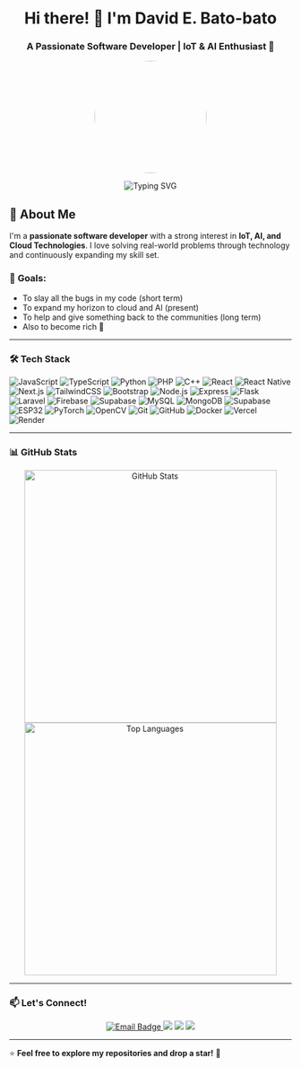 <h1 align="center">Hi there! 👋 I'm David E. Bato-bato</h1>
<h3 align="center">A Passionate Software Developer | IoT & AI Enthusiast 🚀</h3>

<p align="center">
  <img src="https://gifdb.com/images/high/cute-chico-typing-pc-keyboard-q1bagbkhijzpv52g.gif" width="200px" style="border-radius: 100px;">
</p>

<p align="center">
  <img src="https://readme-typing-svg.herokuapp.com?font=Fira+Code&weight=600&size=18&duration=3000&pause=500&color=58A6FF&center=true&vCenter=true&width=550&lines=Software+Developer+%7C+IoT+Enthusiast+%7C+AI+Learner;Always+learning%2C+always+building+%F0%9F%9A%80" alt="Typing SVG">
</p>

## 📌 About Me  
I'm a **passionate software developer** with a strong interest in **IoT, AI, and Cloud Technologies**. I love solving real-world problems through technology and continuously expanding my skill set.  

### 🚀 **Goals:**  
- To slay all the bugs in my code (short term)
- To expand my horizon to cloud and AI (present)
- To help and give something back to the communities (long term)
- Also to become rich 🥳


---

### 🛠 **Tech Stack**
![JavaScript](https://img.shields.io/badge/-JavaScript-F7DF1E?style=for-the-badge&logo=javascript&logoColor=black)
![TypeScript](https://img.shields.io/badge/-TypeScript-3178C6?style=for-the-badge&logo=typescript&logoColor=white)
![Python](https://img.shields.io/badge/-Python-3776AB?style=for-the-badge&logo=python&logoColor=white)
![PHP](https://img.shields.io/badge/-PHP-777BB4?style=for-the-badge&logo=php&logoColor=white)
![C++](https://img.shields.io/badge/-C++-00599C?style=for-the-badge&logo=cplusplus&logoColor=white)
![React](https://img.shields.io/badge/-React-61DAFB?style=for-the-badge&logo=react&logoColor=black)
![React Native](https://img.shields.io/badge/-React%20Native-61DAFB?style=for-the-badge&logo=react&logoColor=black)
![Next.js](https://img.shields.io/badge/-Next.js-000000?style=for-the-badge&logo=next.js&logoColor=white)
![TailwindCSS](https://img.shields.io/badge/-TailwindCSS-38B2AC?style=for-the-badge&logo=tailwind-css&logoColor=white)
![Bootstrap](https://img.shields.io/badge/-Bootstrap-7952B3?style=for-the-badge&logo=bootstrap&logoColor=white)
![Node.js](https://img.shields.io/badge/-Node.js-339933?style=for-the-badge&logo=node.js&logoColor=white)
![Express](https://img.shields.io/badge/-Express-000000?style=for-the-badge&logo=express&logoColor=white)
![Flask](https://img.shields.io/badge/-Flask-000000?style=for-the-badge&logo=flask&logoColor=white)
![Laravel](https://img.shields.io/badge/-Laravel-FF2D20?style=for-the-badge&logo=laravel&logoColor=white)
![Firebase](https://img.shields.io/badge/-Firebase-FFCA28?style=for-the-badge&logo=firebase&logoColor=black)
![Supabase](https://img.shields.io/badge/-Supabase-3ECF8E?style=for-the-badge&logo=supabase&logoColor=black)
![MySQL](https://img.shields.io/badge/-MySQL-4479A1?style=for-the-badge&logo=mysql&logoColor=white)
![MongoDB](https://img.shields.io/badge/-MongoDB-47A248?style=for-the-badge&logo=mongodb&logoColor=white)
![Supabase](https://img.shields.io/badge/-Supabase-3ECF8E?style=for-the-badge&logo=supabase&logoColor=black)
![ESP32](https://img.shields.io/badge/-ESP32-000000?style=for-the-badge&logo=espressif&logoColor=white)
![PyTorch](https://img.shields.io/badge/-PyTorch-EE4C2C?style=for-the-badge&logo=pytorch&logoColor=white)
![OpenCV](https://img.shields.io/badge/-OpenCV-5C3EE8?style=for-the-badge&logo=opencv&logoColor=white)
![Git](https://img.shields.io/badge/-Git-F05032?style=for-the-badge&logo=git&logoColor=white)
![GitHub](https://img.shields.io/badge/-GitHub-181717?style=for-the-badge&logo=github&logoColor=white)
![Docker](https://img.shields.io/badge/-Docker-2496ED?style=for-the-badge&logo=docker&logoColor=white)
![Vercel](https://img.shields.io/badge/-Vercel-000000?style=for-the-badge&logo=vercel&logoColor=white)
![Render](https://img.shields.io/badge/-Render-46E3B7?style=for-the-badge&logo=render&logoColor=white)

---

### 📊 **GitHub Stats**
<p align="center">
  <img src="https://github-readme-stats.vercel.app/api?username=DavidBatoDev&show_icons=true&theme=radical" alt="GitHub Stats" width="450px">
<!--   <img src="https://github-readme-streak-stats.herokuapp.com/?user=DavidBatoDev&theme=radical" alt="GitHub Streak" width="450px"> -->
  <img src="https://github-readme-stats.vercel.app/api/top-langs/?username=DavidBatoDev&layout=compact&theme=radical" alt="Top Languages" width="450px">
</p>

---

### 📫 **Let's Connect!**
<p align="center">
  <a href="https://davidbatodev-portfolio.vercel.app/">
    <img src="https://img.shields.io/badge/-Vercel-000000?style=for-the-badge&logo=vercel&logoColor=white" alt="Email Badge">
  </a>
  <a href="mailto:batobatodavid20@gmail.com"><img src="https://img.shields.io/badge/Email-D14836?style=for-the-badge&logo=gmail&logoColor=white"></a>
  <a href="https://github.com/DavidBatoDev"><img src="https://img.shields.io/badge/GitHub-181717?style=for-the-badge&logo=github&logoColor=white"></a>
  <a href="https://www.linkedin.com/in/david-bato-bato-1b6a8b288/"><img src="https://img.shields.io/badge/LinkedIn-0077B5?style=for-the-badge&logo=linkedin&logoColor=white"></a>
</p>

---

⭐ **Feel free to explore my repositories and drop a star!** 🌟  
